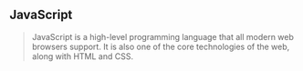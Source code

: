 ## JavaScript
>JavaScript is a high-level programming language that all modern web browsers support. 
>It is also one of the core technologies of the web, along with HTML and CSS.
